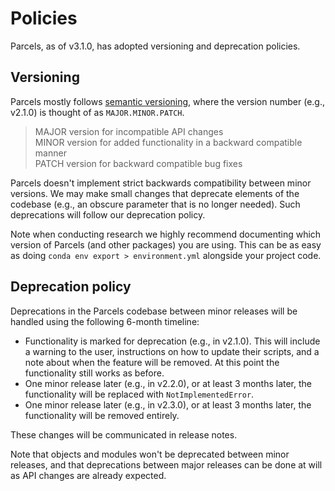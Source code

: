 # Policies

Parcels, as of v3.1.0, has adopted versioning and deprecation policies.

## Versioning

Parcels mostly follows [semantic versioning](https://semver.org/), where the version number (e.g., v2.1.0) is thought of as `MAJOR.MINOR.PATCH`.

> MAJOR version for incompatible API changes<br>
> MINOR version for added functionality in a backward compatible manner<br>
> PATCH version for backward compatible bug fixes<br>

Parcels doesn't implement strict backwards compatibility between minor versions. We may make small changes that deprecate elements of the codebase (e.g., an obscure parameter that is no longer needed). Such deprecations will follow our deprecation policy.

Note when conducting research we highly recommend documenting which version of Parcels (and other packages) you are using. This can be as easy as doing `conda env export > environment.yml` alongside your project code.

## Deprecation policy

Deprecations in the Parcels codebase between minor releases will be handled using the following 6-month timeline:

- Functionality is marked for deprecation (e.g., in v2.1.0). This will include a warning to the user, instructions on how to update their scripts, and a note about when the feature will be removed. At this point the functionality still works as before.
- One minor release later (e.g., in v2.2.0), or at least 3 months later, the functionality will be replaced with `NotImplementedError`.
- One minor release later (e.g., in v2.3.0), or at least 3 months later, the functionality will be removed entirely.

These changes will be communicated in release notes.

Note that objects and modules won't be deprecated between minor releases, and that deprecations between major releases can be done at will as API changes are already expected.
